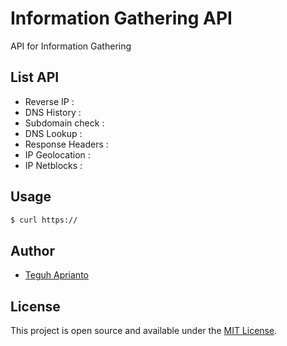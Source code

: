 # Information Gathering API
API for Information Gathering

## List API ##

- Reverse IP 		    :
- DNS History 		  :
- Subdomain check 	: 
- DNS Lookup 		    : 
- Response Headers 	: 
- IP Geolocation 	  : 
- IP Netblocks   	  : 

## Usage ##

```bash
$ curl https://
```

## Author

- [Teguh Aprianto](https://teguh.co)

## License

This project is open source and available under the [MIT License](LICENSE).
